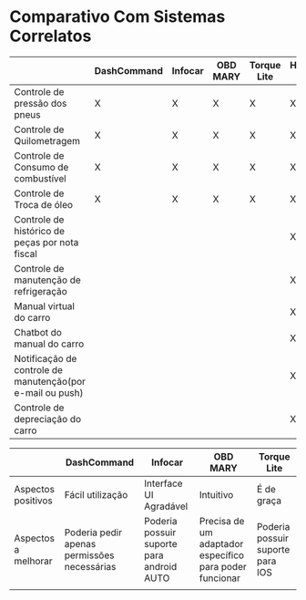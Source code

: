 # Comparativo Com Sistemas Correlatos

|                                                           | DashCommand | Infocar | OBD MARY | Torque Lite | Herbie-21 |
| --------------------------------------------------------- | ----------- | ------- | -------- | ----------- | --------- |
| Controle de pressão dos pneus                             | X           | X       | X        | X           | X         |
| Controle de Quilometragem                                 | X           | X       | X        | X           | X         |
| Controle de  Consumo de combustível                       | X           | X       | X        | X           | X         |
| Controle de Troca de óleo                                 | X           | X       | X        | X           | X         |
| Controle de histórico de peças por nota fiscal            |             |         |          |             | X         |
| Controle de manutenção de refrigeração                    |             |         |          |             | X         |
| Manual virtual do carro                                   |             |         |          |             | X         |
| Chatbot do manual do carro                                |             |         |          |             | X         |
| Notificação de controle de manutenção(por e-mail ou push) |             |         |          |             | X         |
| Controle de depreciação do carro                          |             |         |          |             | X         |


|                     | DashCommand                                   | Infocar                                   | OBD MARY                                                | Torque Lite                      |
| ------------------- | --------------------------------------------- | ----------------------------------------- | ------------------------------------------------------- | -------------------------------- |
| Aspectos positivos  | Fácil utilização                              | Interface UI Agradável                    | Intuitivo                                               | É de graça                       |
| Aspectos a melhorar | Poderia pedir apenas  permissões  necessárias | Poderia possuir suporte para android AUTO | Precisa de um adaptador específico para poder funcionar | Poderia possuir suporte para IOS |
|                     |

